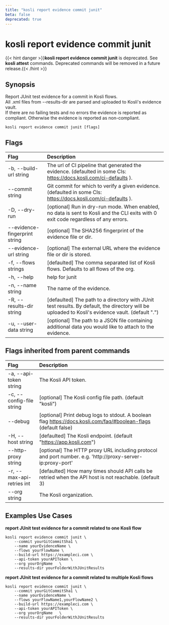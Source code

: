 ```yaml
---
title: "kosli report evidence commit junit"
beta: false
deprecated: true
---
```


# kosli report evidence commit junit

{{< hint danger >}}**kosli report evidence commit junit** is deprecated. See **kosli attest** commands.  Deprecated commands will be removed in a future release.{{< /hint >}}
## Synopsis

Report JUnit test evidence for a commit in Kosli flows.    
All .xml files from --results-dir are parsed and uploaded to Kosli's evidence vault.  
If there are no failing tests and no errors the evidence is reported as compliant. Otherwise the evidence is reported as non-compliant.


```shell
kosli report evidence commit junit [flags]
```

## Flags
| Flag | Description |
| :--- | :--- |
|    -b, --build-url string  |  The url of CI pipeline that generated the evidence. (defaulted in some CIs: https://docs.kosli.com/ci-defaults ).  |
|        --commit string  |  Git commit for which to verify a given evidence. (defaulted in some CIs: https://docs.kosli.com/ci-defaults ).  |
|    -D, --dry-run  |  [optional] Run in dry-run mode. When enabled, no data is sent to Kosli and the CLI exits with 0 exit code regardless of any errors.  |
|        --evidence-fingerprint string  |  [optional] The SHA256 fingerprint of the evidence file or dir.  |
|        --evidence-url string  |  [optional] The external URL where the evidence file or dir is stored.  |
|    -f, --flows strings  |  [defaulted] The comma separated list of Kosli flows. Defaults to all flows of the org.  |
|    -h, --help  |  help for junit  |
|    -n, --name string  |  The name of the evidence.  |
|    -R, --results-dir string  |  [defaulted] The path to a directory with JUnit test results. By default, the directory will be uploaded to Kosli's evidence vault. (default ".")  |
|    -u, --user-data string  |  [optional] The path to a JSON file containing additional data you would like to attach to the evidence.  |


## Flags inherited from parent commands
| Flag | Description |
| :--- | :--- |
|    -a, --api-token string  |  The Kosli API token.  |
|    -c, --config-file string  |  [optional] The Kosli config file path. (default "kosli")  |
|        --debug  |  [optional] Print debug logs to stdout. A boolean flag https://docs.kosli.com/faq/#boolean-flags (default false)  |
|    -H, --host string  |  [defaulted] The Kosli endpoint. (default "https://app.kosli.com")  |
|        --http-proxy string  |  [optional] The HTTP proxy URL including protocol and port number. e.g. 'http://proxy-server-ip:proxy-port'  |
|    -r, --max-api-retries int  |  [defaulted] How many times should API calls be retried when the API host is not reachable. (default 3)  |
|        --org string  |  The Kosli organization.  |


## Examples Use Cases

**report JUnit test evidence for a commit related to one Kosli flow**

```shell
kosli report evidence commit junit \
	--commit yourGitCommitSha1 \
	--name yourEvidenceName \
	--flows yourFlowName \
	--build-url https://exampleci.com \
	--api-token yourAPIToken \
	--org yourOrgName	\
	--results-dir yourFolderWithJUnitResults

```

**report JUnit test evidence for a commit related to multiple Kosli flows**

```shell
kosli report evidence commit junit \
	--commit yourGitCommitSha1 \
	--name yourEvidenceName \
	--flows yourFlowName1,yourFlowName2 \
	--build-url https://exampleci.com \
	--api-token yourAPIToken \
	--org yourOrgName	\
	--results-dir yourFolderWithJUnitResults
```

